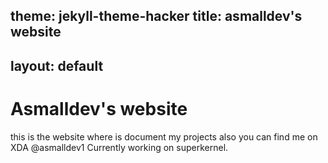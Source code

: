 theme: jekyll-theme-hacker
title: asmalldev's website
---
layout: default
---

# Asmalldev's website
this is the website where is document my projects also you can find me on XDA @asmalldev1
Currently working on superkernel.
